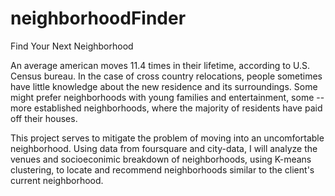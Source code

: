 # neighborhoodFinder
Find Your Next Neighborhood

An average american moves 11.4 times in their lifetime, according to U.S. Census bureau. In the case of cross country relocations, people sometimes have little knowledge about the new residence and its surroundings. Some might prefer neighborhoods with young families and entertainment, some -- more established neighborhoods, where the majority of residents have paid off their houses. 

This project serves to mitigate the problem of moving into an uncomfortable neighborhood. Using data from foursquare and city-data, I will analyze the venues and socioeconimic breakdown of neighborhoods, using K-means clustering, to locate and recommend neighborhoods similar to the client's current neighborhood.

